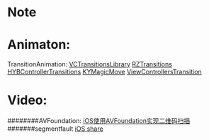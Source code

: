 # Note

# Animaton: 
TransitionAnimation:
[VCTransitionsLibrary](https://github.com/ColinEberhardt/VCTransitionsLibrary)
[RZTransitions](https://github.com/Raizlabs/RZTransitions)
[HYBControllerTransitions](https://github.com/CoderJackyHuang/HYBControllerTransitions)
[KYMagicMove](https://github.com/KittenYang/KYMagicMove)
[ViewControllersTransition](https://github.com/YouXianMing/ViewControllersTransition)

# Video:
########AVFoundation:
[iOS使用AVFoundation实现二维码扫描](http://strivingboy.github.io/blog/2014/11/08/scan-qrcode/)
#######segmentfault 
 [iOS share](http://www.imooc.com/learn/599)








